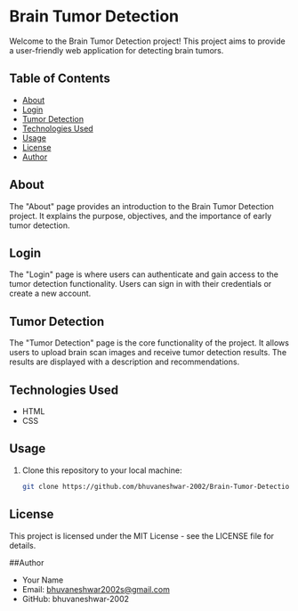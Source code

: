 # Brain Tumor Detection

Welcome to the Brain Tumor Detection project! This project aims to provide a user-friendly web application for detecting brain tumors.

## Table of Contents

- [About](#about)
- [Login](#login)
- [Tumor Detection](#tumor-detection)
- [Technologies Used](#technologies-used)
- [Usage](#usage)
- [License](#license)
- [Author](#author)

## About

The "About" page provides an introduction to the Brain Tumor Detection project. It explains the purpose, objectives, and the importance of early tumor detection.


## Login

The "Login" page is where users can authenticate and gain access to the tumor detection functionality. Users can sign in with their credentials or create a new account.


## Tumor Detection

The "Tumor Detection" page is the core functionality of the project. It allows users to upload brain scan images and receive tumor detection results. The results are displayed with a description and recommendations.


## Technologies Used

- HTML
- CSS

## Usage

1. Clone this repository to your local machine:

   ```bash
   git clone https://github.com/bhuvaneshwar-2002/Brain-Tumor-Detection.git

## License
This project is licensed under the MIT License - see the LICENSE file for details.

##Author
- Your Name
- Email: bhuvaneshwar2002s@gmail.com
- GitHub: bhuvaneshwar-2002
